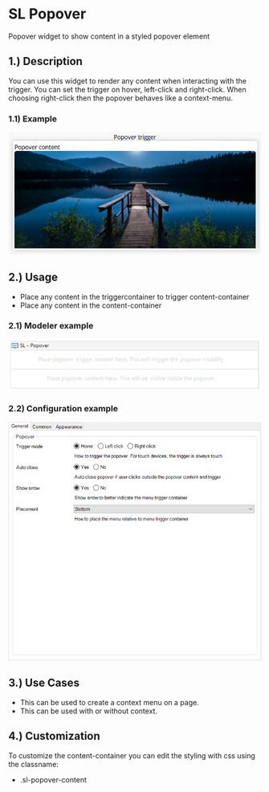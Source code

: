 # SL Popover

Popover widget to show content in a styled popover element

## 1.) Description

You can use this widget to render any content when interacting with the trigger. You can set the trigger on hover, left-click and right-click. When choosing right-click then the popover behaves like a context-menu.

### 1.1) Example

![Browser Example](docs/images/popover_browser_example.png)

## 2.) Usage

* Place any content in the triggercontainer to trigger content-container
* Place any content in the content-container

### 2.1) Modeler example

![Modeler Example](docs/images/modeler_example.png)

### 2.2) Configuration example
![Configuration Example](docs/images/popover_general_tab.png)

## 3.) Use Cases

* This can be used to create a context menu on a page.
* This can be used with or without context.

## 4.) Customization

To customize the content-container you can edit the styling with css using the classname:

* .sl-popover-content

